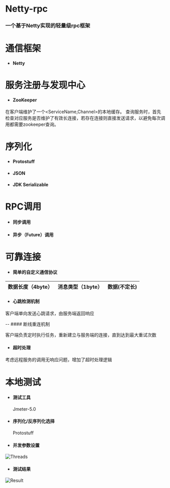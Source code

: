 ﻿# Netty-rpc
 
### 一个基于Netty实现的轻量级rpc框架


# 通信框架

- #### Netty

# 服务注册与发现中心

- #### ZooKeeper
在客户端维护了一个<ServiceName,Channel>的本地缓存。
查询服务时，首先检查对应服务是否维护了有效长连接，若存在连接则直接发送请求，以避免每次调用都需要zookeeper查询。

# 序列化

- #### Protostuff
- #### JSON
- #### JDK Serializable

# RPC调用

- #### 同步调用
- #### 异步（Future）调用

# 可靠连接

- #### 简单的自定义通信协议

| 数据长度（4byte） | 消息类型（1byte） | 数据(不定长) |
| :-------- | --------:| :--: |

- #### 心跳检测机制

客户端单向发送心跳请求，由服务端返回响应

-- #### 断线重连机制

客户端负责定时执行任务，重新建立与服务端的连接，直到达到最大重试次数

- #### 超时处理

考虑远程服务的调用无响应问题，增加了超时处理逻辑

# 本地测试

- #### 测试工具

  Jmeter-5.0

- #### 序列化/反序列化选择

  Protostuff

- #### 并发参数设置

![Threads](https://github.com/JiangJiangjungle/Netty-rpc/blob/master/figures/Threads.png)

- #### 测试结果

![Result](https://github.com/JiangJiangjungle/Netty-rpc/blob/master/figures/Result.png)
